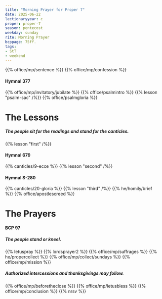 ```yaml
---
title: "Morning Prayer for Proper 7"
date: 2025-06-22
lectionaryyear: c
proper: proper-7
season: pentecost
weekday: sunday
rite: Morning Prayer
bcppage: 75ff.
tags:
- StT
- weekend
---
```

{{% office/mp/sentence %}}
{{% office/mp/confession %}}
#### Hymnal 377
{{% office/mp/invitatory/jubilate %}}
{{% office/psalmintro %}}
{{% lesson "psalm-sac" /%}}
{{% office/psalmgloria %}}
# The Lessons
##### The people sit for the readings and stand for the canticles.
{{% lesson "first" /%}}
#### Hymnal 679
{{% canticles/9-ecce %}}
{{% lesson "second" /%}}
#### Hymnal S-280
{{% canticles/20-gloria %}}
{{% lesson "third" /%}}
{{% he/homily/brief %}}
{{% office/apostlescreed %}}
# The Prayers
#### BCP 97
##### The people stand or kneel.
{{% letuspray %}}
{{% lordsprayer2 %}}
{{% office/mp/suffrages %}}
{{% he/propercollect %}}
{{% office/mp/collect/sundays %}}
{{% office/mp/mission %}}
##### Authorized intercessions and thanksgivings may follow.
{{% office/mp/beforetheclose %}}
{{% office/mp/letusbless %}}
{{% office/mp/conclusion %}}
{{% nrsv %}}

